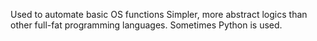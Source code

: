Used to automate basic OS functions
Simpler, more abstract logics than other full-fat programming languages. Sometimes Python is used. 
